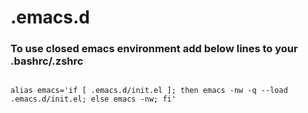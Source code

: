 # .emacs.d

### To use closed emacs environment add below lines to your .bashrc/.zshrc
<code>
alias emacs='if [ .emacs.d/init.el ]; then emacs -nw -q --load .emacs.d/init.el; else emacs -nw; fi'
</code>
